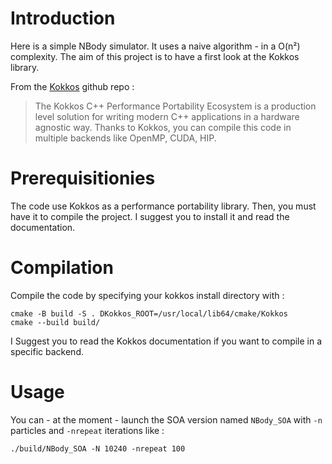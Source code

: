 # Introduction

Here is a simple NBody simulator. It uses a naive algorithm - in a O(n²) complexity. 
The aim of this project is to have a first look at the Kokkos library.

From the [Kokkos](https://github.com/kokkos) github repo : 
> The Kokkos C++ Performance Portability Ecosystem is a production level solution for writing modern C++ applications in a hardware agnostic way.
Thanks to Kokkos, you can compile this code in multiple backends like OpenMP, CUDA, HIP. 


# Prerequisitionies
The code use Kokkos as a performance portability library. Then, you must have it to compile the project.
I suggest you to install it and read the documentation. 


# Compilation
Compile the code by specifying your kokkos install directory with : 
```
cmake -B build -S . DKokkos_ROOT=/usr/local/lib64/cmake/Kokkos
cmake --build build/
```
I Suggest you to read the Kokkos documentation if you want to compile in a specific backend. 


# Usage
You can - at the moment - launch the SOA version named `NBody_SOA` with `-n` particles and `-nrepeat` iterations like : 
```
./build/NBody_SOA -N 10240 -nrepeat 100
```

